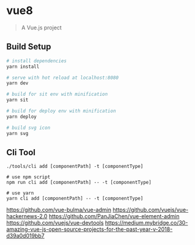 # vue8

> A Vue.js project

## Build Setup

``` bash
# install dependencies
yarn install

# serve with hot reload at localhost:8080
yarn dev

# build for sit env with minification
yarn sit

# build for deploy env with minification
yarn deploy

# build svg icon
yarn svg
```

## Cli Tool
```
./tools/cli add [componentPath] -t [componentType]

# use npm script
npm run cli add [componentPath] -- -t [componentType]

# use yarn
yarn cli add [componentPath] -- -t [componentType]
```

https://github.com/vue-bulma/vue-admin
https://github.com/vuejs/vue-hackernews-2.0
https://github.com/PanJiaChen/vue-element-admin
https://github.com/vuejs/vue-devtools
https://medium.mybridge.co/30-amazing-vue-js-open-source-projects-for-the-past-year-v-2018-d39a0d019bb7
